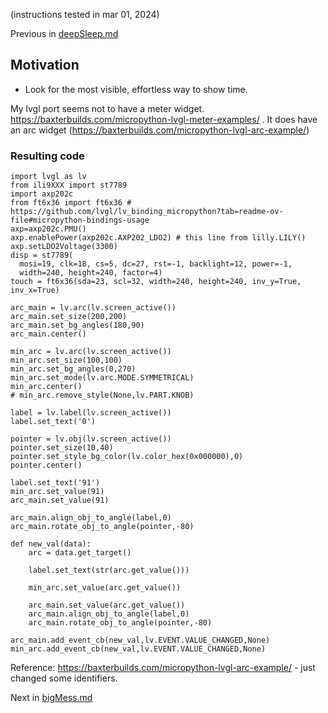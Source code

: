 (instructions tested in mar 01, 2024)

Previous in [deepSleep.md](./deepSleep.md)

## Motivation

- Look for the most visible, effortless way to show time.


My lvgl port seems not to have a meter widget. https://baxterbuilds.com/micropython-lvgl-meter-examples/ . It does have an arc widget (https://baxterbuilds.com/micropython-lvgl-arc-example/)

### Resulting code

```
import lvgl as lv
from ili9XXX import st7789
import axp202c
from ft6x36 import ft6x36 # https://github.com/lvgl/lv_binding_micropython?tab=readme-ov-file#micropython-bindings-usage
axp=axp202c.PMU()
axp.enablePower(axp202c.AXP202_LDO2) # this line from lilly.LILY()
axp.setLDO2Voltage(3300)
disp = st7789(
  mosi=19, clk=18, cs=5, dc=27, rst=-1, backlight=12, power=-1,
  width=240, height=240, factor=4)
touch = ft6x36(sda=23, scl=32, width=240, height=240, inv_y=True, inv_x=True)

arc_main = lv.arc(lv.screen_active())
arc_main.set_size(200,200)
arc_main.set_bg_angles(180,90)
arc_main.center()

min_arc = lv.arc(lv.screen_active())
min_arc.set_size(100,100)
min_arc.set_bg_angles(0,270)
min_arc.set_mode(lv.arc.MODE.SYMMETRICAL)
min_arc.center()
# min_arc.remove_style(None,lv.PART.KNOB)

label = lv.label(lv.screen_active())
label.set_text('0')

pointer = lv.obj(lv.screen_active())
pointer.set_size(10,40)
pointer.set_style_bg_color(lv.color_hex(0x000000),0)
pointer.center()

label.set_text('91')
min_arc.set_value(91)
arc_main.set_value(91)

arc_main.align_obj_to_angle(label,0)
arc_main.rotate_obj_to_angle(pointer,-80)

def new_val(data):
    arc = data.get_target()
    
    label.set_text(str(arc.get_value()))
    
    min_arc.set_value(arc.get_value())
    
    arc_main.set_value(arc.get_value())
    arc_main.align_obj_to_angle(label,0)
    arc_main.rotate_obj_to_angle(pointer,-80)

arc_main.add_event_cb(new_val,lv.EVENT.VALUE_CHANGED,None)
min_arc.add_event_cb(new_val,lv.EVENT.VALUE_CHANGED,None)
```

Reference: https://baxterbuilds.com/micropython-lvgl-arc-example/ - just changed some identifiers.

Next in [bigMess.md](./bigMess.md)
